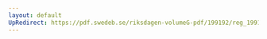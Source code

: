 ```yaml
---
layout: default
UpRedirect: https://pdf.swedeb.se/riksdagen-volumeG-pdf/199192/reg_199192/reg_199192_0504.pdf
---
```

